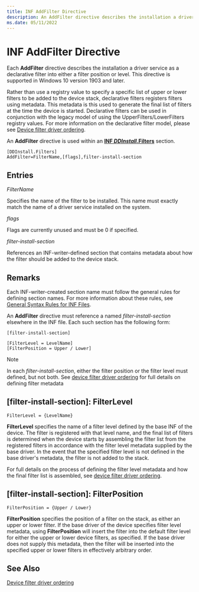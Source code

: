 ```yaml
---
title: INF AddFilter Directive
description: An AddFilter directive describes the installation a driver service as a filter driver.
ms.date: 05/11/2022
---
```


# INF AddFilter Directive

Each **AddFilter** directive describes the installation a driver service as a declarative filter into either a filter position or level.  This directive is supported in Windows 10 version 1903 and later.

Rather than use a registry value to specify a specific list of upper or lower filters to be added to the device stack, declarative filters registers filters using metadata.  This metadata is this used to generate the final list of filters at the time the device is started.  Declarative filters can be used in conjunction with the legacy model of using the UpperFilters/LowerFilters registry values.  For more information on the declarative filter model, please see [Device filter driver ordering](/windows-hardware/drivers/develop/device-filter-driver-ordering).

An **AddFilter** directive is used within an [**INF *DDInstall*.Filters**](inf-ddinstall-software-section.md) section.

```inf
[DDInstall.Filters]
AddFilter=FilterName,[flags],filter-install-section
```

## Entries

*FilterName*

Specifies the name of the filter to be installed.  This name must exactly match the name of a driver service installed on the system.

*flags*

Flags are currently unused and must be 0 if specified.

*filter-install-section*

References an INF-writer-defined section that contains metadata about how the filter should be added to the device stack.
	
## Remarks

Each INF-writer-created section name must follow the general rules for defining section names.  For more information about these rules, see [General Syntax Rules for INF Files](general-syntax-rules-for-inf-files.md).

An **AddFilter** directive must reference a named *filter-install-section* elsewhere in the INF file.  Each such section has the following form:

```inf
[filter-install-section]

[FilterLevel = LevelName]
[FilterPosition = Upper / Lower]
```

>[!NOTE]
>In each *filter-install-section*, either the filter position or the filter level must defined, but not both.  See [device filter driver ordering](/windows-hardware/drivers/develop/device-filter-driver-ordering) for full details on defining filter metadata

## [filter-install-section]: FilterLevel

`FilterLevel = {LevelName}`

**FilterLevel** specifies the name of a filter level defined by the base INF of the device.  The filter is registered with that level name, and the final list of filters is determined when the device starts by assembling the filter list from the registered filters in accordance with the filter level metadata supplied by the base driver.  In the event that the specified filter level is not defined in the base driver's metadata, the filter is not added to the stack.

For full details on the process of defining the filter level metadata and how the final filter list is assembled, see [device filter driver ordering](/windows-hardware/drivers/develop/device-filter-driver-ordering).

## [filter-install-section]: FilterPosition

`FilterPosition = {Upper / Lower}`

**FilterPosition** specifies the position of a filter on the stack, as either an upper or lower filter.  If the base driver of the device specifies filter level metadata, using **FilterPosition** will insert the filter into the default filter level for either the upper or lower device filters, as specified.  If the base driver does not supply this metadata, then the filter will be inserted into the specified upper or lower filters in effectively arbitrary order.

## See Also

[Device filter driver ordering](/windows-hardware/drivers/develop/device-filter-driver-ordering)

